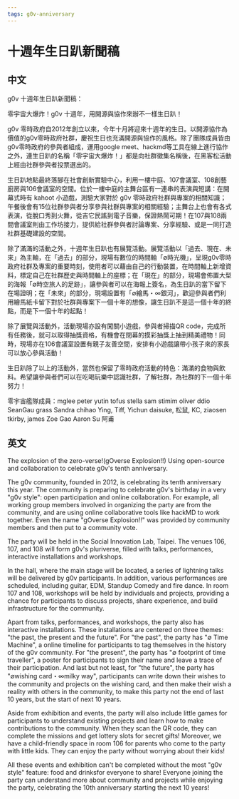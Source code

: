 ```yaml
---
tags: g0v-anniversary
---
```


# 十週年生日趴新聞稿

## 中文

g0v 十週年生日趴新聞稿：

零宇宙大爆炸！g0v 十週年，用開源與協作來辦不一樣生日趴！

g0v 零時政府自2012年創立以來，今年十月將迎來十週年的生日。以開源協作為價值的g0v零時政府社群，慶祝生日也充滿開源與協作的風格。除了團隊成員皆由g0v零時政府的參與者組成，運用google meet、hackmd等工具在線上進行協作之外，連生日趴的名稱「零宇宙大爆炸！」都是向社群徵集名稱後，在黑客松活動上經由社群參與者投票選出的。

生日趴地點最終落腳在社會創新實驗中心，利用一樓中庭、107會議室、108創藝廚房與106會議室的空間。位於一樓中庭的主舞台區有一連串的表演與短講：在開幕式時有 kahoot 小遊戲，測驗大家對於 g0v 零時政府社群與專案的相關知識；午餐後會有15位社群參與者分享參與社群與專案的相關經驗；主舞台上也會有各式表演，從脫口秀到火舞，從吉它民謠到電子音樂，保證熱鬧可期！在107與108兩間會議室則由工作坊接力，提供給社群參與者討論專案、分享經驗、或是一同打造社群基礎建設的空間。

除了滿滿的活動之外，十週年生日趴也有展覽活動。展覽活動以「過去、現在、未來」為主軸，在「過去」的部分，現場有數位的時間軸「∅時光機」，呈現g0v零時政府社群及專案的重要時刻，使用者可以藉由自己的行動裝置，在時間軸上新增資料，標定自己在社群歷史與時間軸上的座標；在「現在」的部分，現場會佈置大型的海報「∅時空旅人的足跡」，讓參與者可以在海報上簽名，為生日趴的當下留下在場證明；在「未來」的部分，現場設置有「∅繪馬・∞銀河」，歡迎參與者們利用繪馬紙卡留下對於社群與專案下一個十年的想像，讓生日趴不是這一個十年的終點，而是下一個十年的起點！

除了展覽與活動外，活動現場亦設有闖關小遊戲，參與者掃描QR code，完成所有任務後，就可以取得抽獎資格，有機會在閉幕的摸彩抽獎上抽到精美禮物！同時，現場亦在106會議室設置有親子友善空間，安排有小遊戲讓帶小孩子來的家長可以放心參與活動！

生日趴除了以上的活動外，當然也保留了零時政府活動的特色：滿滿的食物與飲料。希望讓參與者們可以在吃喝玩樂中認識社群，了解社群，為社群的下一個十年努力！

零宇宙艦隊成員：mglee peter yutin tofus stella sam stimim oliver ddio SeanGau grass Sandra chihao Ying, Tiff, Yichun daisuke, 松鼠, KC, ziaosen tkirby, james Zoe Gao Aaron Su 阿甫


## 英文
The explosion of the zero-verse!(gOverse Explosion!!) Using open-source and collaboration to celebrate g0v's tenth anniversary.

The g0v community, founded in 2012, is celebrating its tenth anniversary this year. The community is preparing to celebrate g0v's birthday in a very "g0v style": open participation and online collaboration. For example, all working group members involved in organizing the party are from the community, and are using online collaborative tools like hackMD to work together. Even the name "gOverse Explosion!!" was provided by community members and then put to a community vote. 

The party will be held in the Social Innovation Lab, Taipei. The venues 106, 107, and 108 will form g0v's pluriverse, filled with talks, performances, interactive installations and workshops.

In the hall, where the main stage will be located, a series of lightning talks will be delivered by g0v participants. In addition, various performances are scheduled, including guitar, EDM, Standup Comedy and fire dance. In room 107 and 108, workshops will be held by individuals and projects, providing a chance for participants to discuss projects, share experience, and build infrastructure for the community. 

Apart from talks, performances, and workshops, the party also has interactive installations. These installations are centered on three themes: "the past, the present and the future". For "the past", the party has "∅ Time Machine", a online timeline for participants to tag themselves in the history of the g0v community. For "the present", the party has "∅ footprint of time traveller", a poster for participants to sign their name and leave a trace of their participation. And last but not least, for "the future", the party has "∅wishing card・∞milky way", participants can write down their wishes to the community and projects on the wishing card, and then make their wish a reality with others in the community, to make this party not the end of last 10 years, but the start of next 10 years. 

Aside from exhibition and events, the party will also include little games for participants to understand existing projects and learn how to make contributions to the community. When they scan the QR code, they can complete the missions and get lottery slots for secret gifts! Moreover, we have a child-friendly space in room 106 for parents who come to the party with little kids. They can enjoy the party without worrying about their kids! 

All these events and exhibition can't be completed without the most "g0v style" feature: food and drinksfor everyone to share! Everyone joining the party can understand more about community and projects while enjoying the party, celebrating the 10th anniversary starting the next 10 years!

